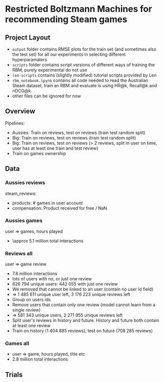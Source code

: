 # Restricted Boltzmann Machines for recommending Steam games

## Project Layout
- `output` folder contains RMSE plots for the train set (and sometimes also the test set) for all our experiments
in selecting different hyperparamaters
- `scripts` folder contains script versions of different ways of training the RBM, purely experimental do not use
- `len-scripts` contains (slightly modified) tutorial scripts provided by Len
- `rbm_notebook.ipynb` contains all code needed to read the Australian Steam dataset, train an RBM and evaluate is using HR@k, Recall@k and nDCG@k.
- other files can be ignored for now

## Overview
Pipelines:
- Aussies: Train on reviews, test on reviews (train test random split)
- Big: Train on reviews, test on reviews (train test random split)
- Big: Train on reviews, test on reviews (> 2 reviews, split in user on time, user has at least one train and test review)
- Train on games ownership


## Data
### Aussies reviews
steam_reviews:
- products: # games in user account
- compensation: Product received for free / NaN

### Aussies games
user => games, hours played
- \approx 5.1 million total interactions

### Reviews all
user => game review
- 7.8 million interactions
- lots of users with no, or just one review
- 626 794 unique users: 442 055 with just one review
- We removed that cannot be linked to an user (contain no user id field)
- => 1 485 611 unique user left, 3 176 223 unique reviews left
- Group on users ids
- Remove users that contain only one review (model cannot learn from a single review)
- => 581 343 unique users, 2 271 955 unique reviews left
- Split user's reviews in history and future. History and future both contain at least one review
- Train on history (1 404 885 reviews), test on future (708 285 reviews)

### Games all
- user => game, hours played, title etc
- 2.8 million total interactions


## Trials
### 